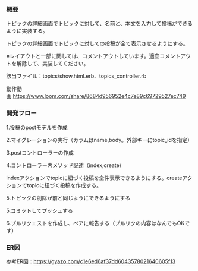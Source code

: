 ### 概要

トピックの詳細画面でトピックに対して、名前と、本文を入力して投稿ができるように実装する。

トピックの詳細画面でトピックに対しての投稿が全て表示させるようにする。


※レイアウトと一部に関しては、コメントアウトしています。適宜コメントアウトを解除して、実装してください。

該当ファイル：topics/show.html.erb、topics_controller.rb

動作動画:https://www.loom.com/share/8684d956952e4c7e89c69729527ec749

### 開発フロー 

1.投稿のpostモデルを作成

2.マイグレーションの実行（カラムはname,body。外部キーにtopic_idを指定）

3.postコントローラーの作成

4.コントローラー内メソッド記述（index,create)

indexアクションでtopicに紐づく投稿を全件表示できるようにする。createアクションでtopicに紐づく投稿を作成する。

5.トピックの削除が前と同じようにできるようにする

5.コミットしてプッシュする

6.プルリクエストを作成し、ペアに報告する（プルリクの内容はなんでもOKです）

### ER図

参考ER図：https://gyazo.com/c1e6ed6af37dd6043578021640605f13
